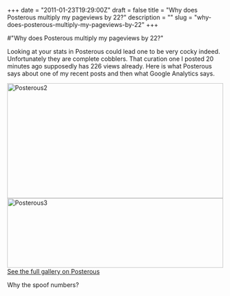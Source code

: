 +++
date = "2011-01-23T19:29:00Z"
draft = false
title = "Why does Posterous multiply my pageviews by 22?"
description = ""
slug = "why-does-posterous-multiply-my-pageviews-by-22"
+++

#"Why does Posterous multiply my pageviews by 22?"


 <p>Looking at your stats in Posterous could lead one to be very cocky indeed. Unfortunately they are complete cobblers. That curation one I posted 20 minutes ago supposedly has 226 views already. Here is what Posterous says about one of my recent posts and then what Google Analytics says.</p>
<p><div class='p_embed p_image_embed'>
<a href="http://getfile0.posterous.com/getfile/files.posterous.com/temp-2011-01-23/uibhtpkiGwsqEdHglFBDAFDhpJwqbwuGjzreDEtdhAJjAuJeehtxxoAtCihC/posterous2.jpg.scaled1000.jpg"><img alt="Posterous2" height="266" src="http://getfile1.posterous.com/getfile/files.posterous.com/temp-2011-01-23/uibhtpkiGwsqEdHglFBDAFDhpJwqbwuGjzreDEtdhAJjAuJeehtxxoAtCihC/posterous2.jpg.scaled500.jpg" width="500" /></a>
<a href="http://getfile3.posterous.com/getfile/files.posterous.com/temp-2011-01-23/BGhFAGDGxcsiCGcyliEbExcnvkJAEtCvanHnaxncisgmjkCpuniCdctyGxgz/posterous3.jpg.scaled1000.jpg"><img alt="Posterous3" height="161" src="http://getfile5.posterous.com/getfile/files.posterous.com/temp-2011-01-23/BGhFAGDGxcsiCGcyliEbExcnvkJAEtCvanHnaxncisgmjkCpuniCdctyGxgz/posterous3.jpg.scaled500.jpg" width="500" /></a>
<div class='p_see_full_gallery'><a href="http://conoroneill.posterous.com/why-does-posterous-multiply-my-pageviews-by-2">See the full gallery on Posterous</a></div>
</div>
</p>
<p>Why the spoof numbers?</p>
 